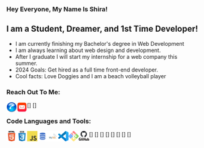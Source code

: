 ### Hey Everyone, My Name Is Shira!

## I am a Student, Dreamer, and 1st Time  Developer!
- I am currently finishing my Bachelor's degree in Web Development
- I am always learning about web design and development.
- After I graduate I will start my internship for a web company this summer.
- 2024 Goals: Get hired as a full time front-end developer.
- Cool facts: Love Doggies and I am a beach volleyball player

### Reach Out To Me:

[<img align="left" alt="Phone" width="27px" src="phone-icon.png"/>]
[<img align="left" alt="Email" width="27px" src="email-icon.jpg"/>]
<br />

### Code Languages and Tools:

[<img align="left" alt="HTML5" width="27px" src="https://raw.githubusercontent.com/github/explore/80688e429a7d4ef2fca1e82350fe8e3517d3494d/topics/html/html.png?"/>]
[<img align="left" alt="CSS3" width="27px" src="https://raw.githubusercontent.com/github/explore/80688e429a7d4ef2fca1e82350fe8e3517d3494d/topics/css/css.png?"/>]
[<img align="left" alt="JavaScript" width="27px" src="https://raw.githubusercontent.com/github/explore/80688e429a7d4ef2fca1e82350fe8e3517d3494d/topics/javascript/javascript.png"/>]
[<img align="left" alt="SQL" width="27px" src="https://raw.githubusercontent.com/github/explore/80688e429a7d4ef2fca1e82350fe8e3517d3494d/topics/sql/sql.png?"/>]
[<img align="left" alt="MySQL" width="27px" src="https://raw.githubusercontent.com/github/explore/80688e429a7d4ef2fca1e82350fe8e3517d3494d/topics/mysql/mysql.png?"/>]
[<img align="left" alt="Visual Studio Code" width="27px" src="https://raw.githubusercontent.com/github/explore/80688e429a7d4ef2fca1e82350fe8e3517d3494d/topics/visual-studio-code/visual-studio-code.png?"/>]
[<img align="left" alt="GitBash" width="27px" src="gitbash-icon.png"/>]
[<img align="left" alt="GitHub" width="27px" src="github-icon.png"/>]